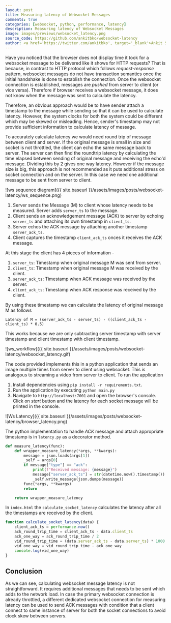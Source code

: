 ```yaml
---
layout: post
title: Measuring latency of Websocket Messages
comments: true
categories: [websocket, python, performance, latency]
description: Measuring latency of Websocket Messages
image: images/previews/websocket_latency.png
source_code: https://github.com/ankitbko/websocket-latency
author: <a href='https://twitter.com/ankitbko', target='_blank'>Ankit Sinha</a>, <a href='https://github.com/prabdeb', target='_blank'>Prabal Deb</a>
---
```


Have you noticed that the browser does not display time it took for a websocket message to be delivered like it shows for HTTP requests? That is because, in contrast to HTTP protocol which follows *request-response* pattern, websocket messages do not have transaction semantics once the initial handshake is done to establish the connection. Once the websocket connection is established, messages are *pushed* from server to client (or vice versa). Therefore if browser receives a websocket message, it does not know when the message was sent to calculate the latency.


Therefore, an obvious approach would be to have sender attach a timestamp to the message while sending so that it can be used to calculate latency. However, the system clocks for both the system could be different which may be skewed or misleading. Hence, sender's timestamp may not provide sufficient information to calculate latency of message.


To accurately calculate latency we would need round trip of message between client and server. If the original message is small in size and socket is not throttled, the client can echo the same message back to server. The server can then find the roundtrip latency by calculating the time elapsed between sending of original message and receiving the echo'd message. Dividing this by 2 gives one way latency. However if the message size is big, this approach is not recommended as it puts additional stress on socket connection and on the server. In this case we need one additional message to be sent from server to client.

![ws sequence diagram]({{ site.baseurl }}/assets/images/posts/websocket-latency/ws_sequence.png)

1. Server sends the Message (M) to client whose latency needs to be measured. Server adds `server_ts` to the message.
1. Client sends an acknowledgement message (ACK) to server by echoing `server_ts` and attaching its own timestamp in `client_ts`.
1. Server echos the ACK message by attaching another timestamp `server_ack_ts`.
1. Client captures the timestamp `client_ack_ts` onces it receives the ACK message. 


At this stage the client has 4 pieces of information - 
1. `server_ts`: Timestamp when original message M was sent from server.
1. `client_ts`: Timestamp when original message M was received by the client.
1. `server_ack_ts`: Timestamp when ACK message was received by the server.
1. `client_ack_ts`: Timestamp when ACK response was received by the client.

By using these timestamp we can calculate the latency of original message M as follows

```
Latency of M = (server_ack_ts - server_ts) - ((client_ack_ts - client_ts) * 0.5)
```

This works because we are only subtracting server timestamp with server timestamp and client timestamp with client timestamp. 

![ws_workflow]({{ site.baseurl }}/assets/images/posts/websocket-latency/websocket_latency.gif)

The code provided implements this in a python application that sends an image multiple times from server to client using websocket. This is analogous to streaming a video from server to client. To run the application

1. Install dependencies using `pip install -r requirements.txt`.
1. Run the application by executing `python main.py` 
1. Navigate to `http://localhost:7001` and open the browser's console. Click on *start* button and the latency for each socket message will be printed in the console.


![Ws Latency]({{ site.baseurl }}/assets/images/posts/websocket-latency/browser_latency.png)


The python implementation to handle *ACK* message and attach appropriate timestamp is in `latency.py` as a decorator method.

```py
def measure_latency(func):
    def wrapper_measure_latency(*args, **kwargs):
        message = json.loads(args[1])
        _self = args[0]
        if message["type"] == "ack":
            print(f"Received message: {message}")
            message["server_ack_ts"] = str(datetime.now().timestamp())
            _self.write_message(json.dumps(message))
        func(*args, **kwargs)
        return

    return wrapper_measure_latency
```

In `index.html` the `calculate_socket_latency` calculates the latency after all the timestamps are received by the client.

```js
function calculate_socket_latency(data) {
    client_ack_ts = performance.now()
    ack_round_trip_time = client_ack_ts - data.client_ts
    ack_one_way = ack_round_trip_time / 2
    vid_round_trip_time = (data.server_ack_ts - data.server_ts) * 1000
    vid_one_way = vid_round_trip_time - ack_one_way
    console.log(vid_one_way)
}
```

## Conclusion
As we can see, calculating websocket message latency is not straightforward. It requires additional messages that needs to be sent which adds to the network load. In case the primary websocket connection is already throttled, a different dedicated websocket connection for measuring latency can be used to send ACK messages with condition that a client connect to same instance of server for both the socket connections to avoid clock skew between servers.